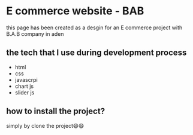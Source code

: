 <h1> E commerce website - BAB</h1>
<p>this page has been created as a desgin for an  E commerce project with B.A.B company in aden</p>

<h2>the tech that I use during development process</h2>
<nav>
  <ul>
    <li>html</li>
    <li>css</li>
    <li>javascrpi</li>
    <li>chart js</li>
    <li>slider js</li>
</ul>
</nav>

<h2>how to install the project?</h2>
<p>simply by clone the project😄😄</p>
